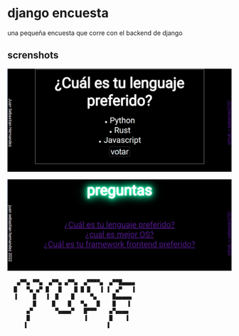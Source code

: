 # django encuesta

una pequeña encuesta que corre con el backend de django

## screnshots

![vote screenshot](/screenshots/vote_ss.png?raw=true "vote screenshot")

![home screenshot](/screenshots/home_ss.png?raw=true "home screenshot")

<!-- language: lang-none -->
       ▄▀▀▄ ▀▀▄  ▄▀▀▄ ▄▀▀▄  ▄▀▀▀▀▄  ▄▀▀█▄▄▄▄
      █   ▀▄ ▄▀ █   █    █ █ █   ▐ ▐  ▄▀   ▐
      ▐     █   ▐  █    █     ▀▄     █▄▄▄▄▄
            █     █    █   ▀▄   █    █    ▌
          ▄▀       ▀▄▄▄▄▀   █▀▀▀    ▄▀▄▄▄▄ 
          █                 ▐       █    ▐ 
         ▐                         ▐ 


